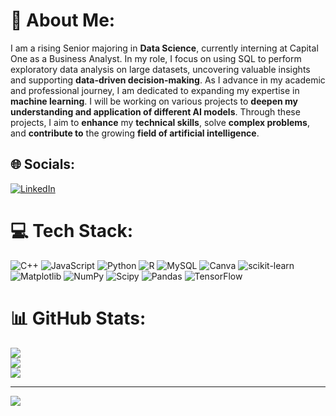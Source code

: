# 💫 About Me:
  I am a rising Senior majoring in **Data Science**, currently interning at Capital One as a Business Analyst. In my role, I focus on using SQL to perform exploratory data analysis on large datasets, uncovering valuable insights and supporting **data-driven decision-making**. As I advance in my academic and professional journey, I am dedicated to expanding my expertise in **machine learning**. I will be working on various projects to **deepen my understanding and application of different AI models**. Through these projects, I aim to **enhance** my **technical skills**, solve **complex problems**, and **contribute to** the growing **field of artificial intelligence**.


## 🌐 Socials:
[![LinkedIn](https://img.shields.io/badge/LinkedIn-%230077B5.svg?logo=linkedin&logoColor=white)](https://linkedin.com/in/www.linkedin.com/in/yussef-ali-7ab988251) 

# 💻 Tech Stack:
![C++](https://img.shields.io/badge/c++-%2300599C.svg?style=for-the-badge&logo=c%2B%2B&logoColor=white) ![JavaScript](https://img.shields.io/badge/javascript-%23323330.svg?style=for-the-badge&logo=javascript&logoColor=%23F7DF1E) ![Python](https://img.shields.io/badge/python-3670A0?style=for-the-badge&logo=python&logoColor=ffdd54) ![R](https://img.shields.io/badge/r-%23276DC3.svg?style=for-the-badge&logo=r&logoColor=white) ![MySQL](https://img.shields.io/badge/mysql-4479A1.svg?style=for-the-badge&logo=mysql&logoColor=white) ![Canva](https://img.shields.io/badge/Canva-%2300C4CC.svg?style=for-the-badge&logo=Canva&logoColor=white) ![scikit-learn](https://img.shields.io/badge/scikit--learn-%23F7931E.svg?style=for-the-badge&logo=scikit-learn&logoColor=white) ![Matplotlib](https://img.shields.io/badge/Matplotlib-%23ffffff.svg?style=for-the-badge&logo=Matplotlib&logoColor=black) ![NumPy](https://img.shields.io/badge/numpy-%23013243.svg?style=for-the-badge&logo=numpy&logoColor=white) ![Scipy](https://img.shields.io/badge/SciPy-%230C55A5.svg?style=for-the-badge&logo=scipy&logoColor=%white) ![Pandas](https://img.shields.io/badge/pandas-%23150458.svg?style=for-the-badge&logo=pandas&logoColor=white) ![TensorFlow](https://img.shields.io/badge/TensorFlow-%23FF6F00.svg?style=for-the-badge&logo=TensorFlow&logoColor=white)
# 📊 GitHub Stats:
![](https://github-readme-stats.vercel.app/api?username=YussefA&theme=default&hide_border=false&include_all_commits=false&count_private=false)<br/>
![](https://github-readme-streak-stats.herokuapp.com/?user=YussefA&theme=default&hide_border=false)<br/>
![](https://github-readme-stats.vercel.app/api/top-langs/?username=YussefA&theme=default&hide_border=false&include_all_commits=false&count_private=false&layout=compact)

---
[![](https://visitcount.itsvg.in/api?id=YussefA&icon=0&color=0)](https://visitcount.itsvg.in)

<!-- Proudly created with GPRM ( https://gprm.itsvg.in ) -->
